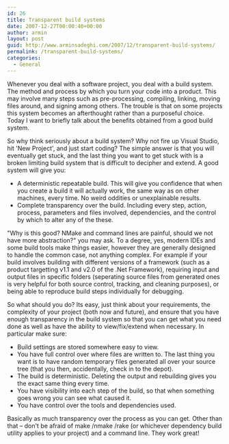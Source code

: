 ```yaml
---
id: 26
title: Transparent build systems
date: 2007-12-27T00:00:40+00:00
author: armin
layout: post
guid: http://www.arminsadeghi.com/2007/12/transparent-build-systems/
permalink: /transparent-build-systems/
categories:
  - General
---
```

<!-- google_ad_section_start -->

Whenever you deal with a software project, you deal with a build system. The method and process by which you turn your code into a product. This may involve many steps such as pre-processing, compiling, linking, moving files around, and signing among others. The trouble is that on some projects this system becomes an afterthought rather than a purposeful choice. Today I want to briefly talk about the benefits obtained from a good build system. 

<!--more-->

So why think seriously about a build system? Why not fire up Visual Studio, hit 'New Project', and just start coding? The simple answer is that you will eventually get stuck, and the last thing you want to get stuck with is a broken limiting build system that is difficult to decipher and extend. A good system will give you: 

  * A deterministic repeatable build. This will give you confidence that when you create a build it will actually work, the same way as on other machines, every time. No weird oddities or unexplainable results.
  * Complete transparency over the build. Including every step, action, process, parameters and files involved, dependencies, and the control by which to alter any of the these.

"Why is this good? NMake and command lines are painful, should we not have more abstraction?" you may ask. To a degree, yes, modern IDEs and some build tools make things easier, however they are generally designed to handle the common case, not anything complex. For example if your build involves building with different versions of a framework (such as a product targetting v1.1 and v2.0 of the .Net Framework), requiring input and output files in specific folders (seperating source files from generated ones is very helpful for both source control, tracking, and cleaning purposes), or being able to reproduce build steps individually for debugging.

So what should you do? Its easy, just think about your requirements, the complexity of your project (both now and future), and ensure that you have enough transparency in the build system so that you can get what you need done as well as have the ability to view/fix/extend when necessary. In particular make sure: 

  * Build settings are stored somewhere easy to view.
  * You have full control over where files are written to. The last thing you want is to have random temporary files generated all over your source tree (that you then, accidentally, check in to the depot). 
  * The build is deterministic. Deleting the output and rebuilding gives you the exact same thing every time.
  * You have visibility into each step of the build, so that when something goes wrong you can see what caused it.
  * You have control over the tools and dependencies used.

Basically as much transparency over the process as you can get. Other than that &#8211; don't be afraid of make /nmake /rake (or whichever dependency build utility applies to your project) and a command line. They work great!&nbsp; 

<!-- google_ad_section_end -->
